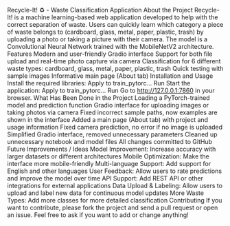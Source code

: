 Recycle-It! ♻️ - Waste Classification Application
About the Project
Recycle-It! is a machine learning-based web application developed to help with the correct separation of waste. Users can quickly learn which category a piece of waste belongs to (cardboard, glass, metal, paper, plastic, trash) by uploading a photo or taking a picture with their camera. The model is a Convolutional Neural Network trained with the MobileNetV2 architecture.
Features
Modern and user-friendly Gradio interface
Support for both file upload and real-time photo capture via camera
Classification for 6 different waste types: cardboard, glass, metal, paper, plastic, trash
Quick testing with sample images
Informative main page (About tab)
Installation and Usage
Install the required libraries:
Apply to train_pytorc...
Run
Start the application:
Apply to train_pytorc...
Run
Go to http://127.0.0.1:7860 in your browser.
What Has Been Done in the Project
Loading a PyTorch-trained model and prediction function
Gradio interface for uploading images or taking photos via camera
Fixed incorrect sample paths, now examples are shown in the interface
Added a main page (About tab) with project and usage information
Fixed camera prediction, no error if no image is uploaded
Simplified Gradio interface, removed unnecessary parameters
Cleaned up unnecessary notebook and model files
All changes committed to GitHub
Future Improvements / Ideas
Model Improvement: Increase accuracy with larger datasets or different architectures
Mobile Optimization: Make the interface more mobile-friendly
Multi-language Support: Add support for English and other languages
User Feedback: Allow users to rate predictions and improve the model over time
API Support: Add REST API or other integrations for external applications
Data Upload & Labeling: Allow users to upload and label new data for continuous model updates
More Waste Types: Add more classes for more detailed classification
Contributing
If you want to contribute, please fork the project and send a pull request or open an issue.
Feel free to ask if you want to add or change anything!
